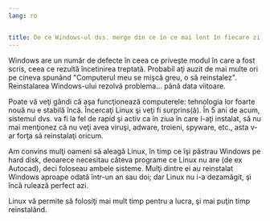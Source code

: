 ```yaml
---
lang: ro


title: De ce Windows-ul dvs. merge din ce în ce mai lent în fiecare zi?
---
```


Windows are un număr de defecte în ceea ce priveşte modul în care
a fost scris, ceea ce rezultă încetinirea treptată. Probabil aţi auzit
de mai multe ori pe cineva spunând "Computerul meu se mişcă greu,
o să reinstalez". Reinstalarea Windows-ului rezolvă problema... până
data viitoare.

Poate vă veţi gândi că aşa funcţionează computerele: tehnologia
lor foarte nouă nu e stabilă încă. Încercaţi Linux şi veţi fi
surprins(ă). În 5 ani de acum, sistemul dvs. va fi la fel de rapid
şi activ ca în ziua în care l-aţi instalat, să nu mai menţionez că
nu veţi avea viruşi, adware, troieni, spyware, etc., asta v-ar forţa
să reinstalaţi oricum.

Am convins mulţi oameni să aleagă Linux, în timp ce îşi păstrau
Windows pe hard disk, deoarece necesitau câteva programe ce Linux nu are
(de ex Autocad), deci foloseau ambele sisteme. Mulţi dintre ei au
reinstalat Windows aproape odată într-un an sau doi; dar Linux nu i-a
dezamăgit, şi încă rulează perfect azi.


Linux vă permite să folosiţi mai mult timp pentru a lucra, şi mai puţin timp
reinstalând. 



